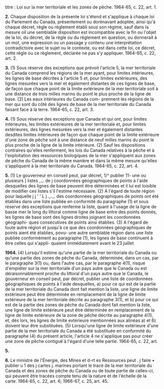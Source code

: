 titre : Loi sur la mer territoriale et les zones de
pêche. 1964-65, c. 22, art. 1.

**2.** Chaque disposition de la présente loi
s'étend et s'applique à chaque loi du Parlement
du Canada, présentement ou dorénavant
adoptée, ainsi qu'à chaque décret, règle ou
règlement établi sous son régime, sauf dans
la mesure oiî une semblable disposition est
incompatible avec la fin ou l'objet de la loi,
du décret, de la règle ou du règlement en
question, ou donnerait à un mot, une
expression ou un passage y contenu une
interprétation contradictoire avec le sujet ou
le contexte, ou est dans cette loi, ce décret,
cette règle ou ce règlement, déclarée ne pas
s'y appliquer. 1964-65, c. 22, art. 2.

**3.** (1) Sous réserve des exceptions que
prévoit l'article 5, la mer territoriale du
Canada comprend les régions de la mer ayant,
pour limites intérieures, les lignes de base
décrites à l'article 5 et, pour limites extérieures,
des lignes mesurées vers la mer et également
distantes de ces lignes de base, de façon que
chaque point de la limite extérieure de la mer
territoriale soit à une distance de trois milles
marins du point le plus proche de la ligne de
base.
(2) Les eaux intérieures du Canada com-
prennent les régions de la mer qui sont du
côté des lignes de base de la mer territoriale
du Canada faisant face à la terre. 1964-65, c.
22, art. 3.

**4.** (1) Sous réserve des exceptions que
Canada et qui ont, pour limites intérieures,
les limites extérieures de la mer territoriale
et, pour limites extérieures, des lignes mesurées
vers la mer et également distantes desdites
limites intérieures de façon que chaque point
de la limite extérieure d'une zone de pêche
soit à une distance de neuf milles marins du
point le plus proche de la ligne de la limite
intérieure.
(2) Sauf les dispositions contraires qu'elles
renferment, les lois du Canada relatives à la
pêche et à l'exploitation des ressources
biologiques de la mer s'appliquent aux zones
de pêche du Canada de la même manière et
dans la même mesure qu'elles s'appliquent à
la mer territoriale du Canada. 1964-65, c. 22,
art. 4.

**5.** (1) Le gouverneur en conseil peut, par
décret, 1/^ publier 11- une ou plusieurs ] listes ,.,. de j
coordonnées géographiques de points à l'aide
desquelles des lignes de base peuvent être
déterminées et il lui est loisible de modifier
ces listes s'il l'estime nécessaire.
(2) A l'égard de toute région pour laquelle
j j ' ' L j .,..,.
des coordonnées géographiques de points ont
été établies dans une liste publiée en
conformité du paragraphe (1) et sous réserve
des exceptions que renferme la liste, quant à
l'usage de la ligne de basse mer le long du
littoral comme ligne de base entre des points
donnés, les lignes de base sont des lignes
droites joignant les coordonnées géographi-
ques consécutives de points ainsi établies.
(3) A l'égard de toute autre région et
jusqu'à ce que des coordonnées géographiques
de points aient été établies, povu- une autre
semblable région dans une liste publiée
conformément au paragraphe (1), les lignes
de base continuent à être celles qui s'appli-
quaient immédiatement avant le 23 juillet

**1964.**
(4) Lorsqu'il estime qu'une partie de la mer
territoriale du Canada ou qu'une partie des
zones de pêche du Canada, déterminée, dans
un cas, par le paragraphe 3(1) ou, dans l'autre
cas, par le paragraphe 4(1), risque d'empiéter
sur la mer territoriale d'un pays autre que le
Canada ou est déraisonnablement proche du
littoral d'un pays autre que le Canada, le
gouverneur en conseil peut, par décret, publier
une liste de coordonnées géographiques de
points à l'aide desquelles,
a) pour ce qui est de la partie de la mer
territoriale du Canada dont fait mention la
liste, une ligne de limite extérieure peut
être déterminée en remplacement de la
ligne de limite extérieure de la mer
territoriale décrite au paragraphe 3(1), et
b) pour ce qui est de la partie des zones de
pêche du Canada dont fait mention la liste,
une ligne de limite extérieure peut être
déterminée en remplacement de la ligne de
limite extérieure de la zone de pêche décrite
au paragraphe 4(1),
et, dès lors, les lignes de limite extérieure
mentionnées aux alinéas a) et 6) doivent leur
être substituées.
(5) Lorsqu'une ligne de limite extérieure
d'une partie de la mer territoriale du Canada
a été substituée en conformité du paragraphe
(4) du présent article, l'article 4 ne s'applique
pas pour créer une zone de pêche contiguë à
l'égard d'une telle partie. 1964-65, c. 22, art.

**5.**

**6.** Le ministre de l'Énergie, des Mines et
d-rt es Ressources peut . j faire • publier u 1 des j cartes j.
marines portant le tracé de la mer territoriale
du Canada et des zones de pêche du Canada
ou de toute partie de celles-ci, qui peuvent
être tracées compte tenu de la nature et de
l'échelle de la carte. 1964-65, c. 22, art. 6;
1966-67, c. 25, art. 45.
